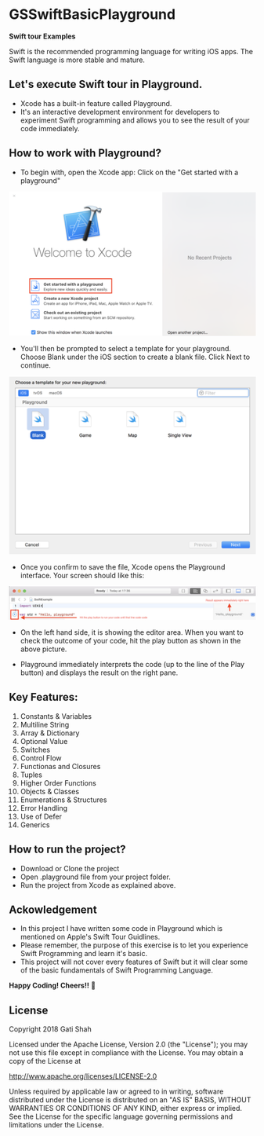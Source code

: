 # GSSwiftBasicPlayground

**Swift tour Examples**

Swift is the recommended programming language for writing iOS apps. The Swift language is more stable and mature.

## Let's execute Swift tour in Playground.
- Xcode has a built-in feature called Playground.
- It's an interactive development environment for developers to experiment Swift programming and allows you to see the result of your code immediately.

## How to work with Playground?

- To begin with, open the Xcode app: Click on the "Get started with a playground"

![alt text](https://github.com/igatitech/GSSwiftBasicPlayground/blob/master/Resources/WelcomeToXcode.png)

- You'll then be prompted to select a template for your playground. Choose Blank under the iOS section to create a blank file. Click Next to continue.

![alt text](https://github.com/igatitech/GSSwiftBasicPlayground/blob/master/Resources/Template.png)

- Once you confirm to save the file, Xcode opens the Playground interface. Your screen should like this:

![alt text](https://github.com/igatitech/GSSwiftBasicPlayground/blob/master/Resources/Playground.png)


- On the left hand side, it is showing the editor area. When you want to check the outcome of your code, hit the play button as shown in the above picture. 

-  Playground immediately interprets the code (up to the line of the Play button) and displays the result on the right pane.

## Key Features:
1. Constants & Variables
2. Multiline String
3. Array & Dictionary
4. Optional Value
5. Switches
6. Control Flow
7. Functionas and Closures
8. Tuples
9. Higher Order Functions
10. Objects & Classes
11. Enumerations & Structures
12. Error Handling
13. Use of Defer
14. Generics

## How to run the project?
- Download or Clone the project
- Open .playground file from your project folder.
- Run the project from Xcode as explained above.

## Ackowledgement
- In this project I have written some code in Playground which is mentioned on Apple's Swift Tour Guidlines.
- Please remember, the purpose of this exercise is to let you experience Swift Programming and learn it's basic.
- This project will not cover every features of Swift but it will clear some of the basic fundamentals of Swift Programming Language.

**Happy Coding! Cheers!!** 🥂 

## License
Copyright 2018 Gati Shah

Licensed under the Apache License, Version 2.0 (the "License"); you may not use this file except in compliance with the License. You may obtain a copy of the License at

http://www.apache.org/licenses/LICENSE-2.0

Unless required by applicable law or agreed to in writing, software distributed under the License is distributed on an "AS IS" BASIS, WITHOUT WARRANTIES OR CONDITIONS OF ANY KIND, either express or implied. See the License for the specific language governing permissions and limitations under the License.

